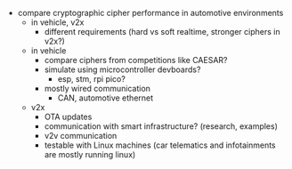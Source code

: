 - compare cryptographic cipher performance in automotive environments
	- in vehicle, v2x
		- different requirements (hard vs soft realtime, stronger ciphers in v2x?)
	- in vehicle
		- compare ciphers from competitions like CAESAR?
		- simulate using microcontroller devboards?
			- esp, stm, rpi pico?
		- mostly wired communication
			- CAN, automotive ethernet
	- v2x
		- OTA updates
		- communication with smart infrastructure? (research, examples)
		- v2v communication
		- testable with Linux machines (car telematics and infotainments are mostly running linux)